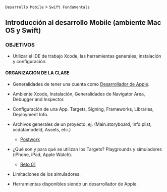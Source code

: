 
`Desarrollo Mobile` > `Swift Fundamentals`


## Introducción al desarrollo Mobile (ambiente Mac OS y Swift)  

### OBJETIVOS 

- Utilizar el IDE de trabajo Xcode, las herramientas generales, instalación y configuración. 

#### ORGANIZACION DE LA CLASE 

 - Generalidades de tener una cuenta como [Desarrollador de Apple](https://medium.com/doapps/crear-tu-cuenta-de-desarrollador-en-la-app-store-19776a157052).

 - Ambiente Xcode, Instalación,
 Generalidades de Navigator Area, Debugger and Inspector.
 
 - Configuración de una App. Targets, Signing, Frameworks, Libraries, Deployment Info.
 
 - Archivos generales de un proyecto. ej. (Main.storyboard, Info.plist, xcdatamodeld, Assets, etc.)

 	- [Postwork](Postwork)
 
 - ¿Qué son y para qué se utilizan los Targets?
 Playgrounds y simuladores (iPhone, iPad, Apple Watch).
 
  	- [Reto 01](Reto-01)

 - Limitaciones de los simuladores.
  
 - Herramientas disponibles siendo un desarrollador de Apple.
